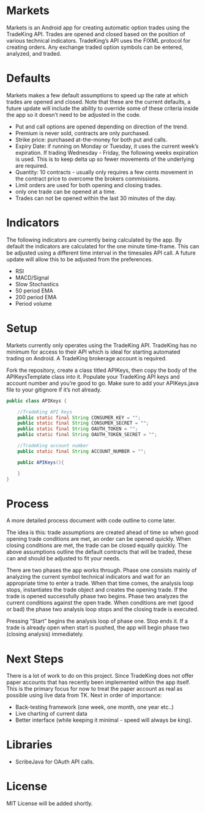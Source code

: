 # Markets
Markets is an Android app for creating automatic option trades using the TradeKing API. Trades are opened and closed based on the position of various technical indicators. TradeKing’s API uses the FIXML protocol for creating orders. Any exchange traded option symbols can be entered, analyzed, and traded.

# Defaults
Markets makes a few default assumptions to speed up the rate at which trades are opened and closed. Note that these are the current defaults, a future update will include the ability to override some of these criteria inside the app so it doesn’t need to be adjusted in the code.
* Put and call options are opened depending on direction of the trend.
* Premium is never sold, contracts are only purchased.
* Strike price: purchased at-the-money for both put and calls.
* Expiry Date: if running on Monday or Tuesday, it uses the current week’s expiration. If trading Wednesday - Friday, the following weeks expiration is used. This is to keep delta up so fewer movements of the underlying are required.
* Quantity: 10 contracts - usually only requires a few cents movement in the contract price to overcome the brokers commissions.
* Limit orders are used for both opening and closing trades.
* only one trade can be opened at a time.
* Trades can not be opened within the last 30 minutes of the day.

# Indicators
The following indicators are currently being calculated by the app. By default the indicators are calculated for the one minute time-frame. This can be adjusted using a different time interval in the timesales API call. A future update will allow this to be adjusted from the preferences.
* RSI
* MACD/Signal
* Slow Stochastics
* 50 period EMA
* 200 period EMA
* Period volume

# Setup
Markets currently only operates using the TradeKing API. TradeKing has no minimum for access to their API which is ideal for starting automated trading on Android. A TradeKing brokerage account is required.

Fork the repository, create a class titled APIKeys, then copy the body of the APIKeysTemplate class into it. Populate your TradeKing API keys and account number and you’re good to go. Make sure to add your APIKeys.java file to your gitignore if it’s not already.
```java
public class APIKeys {

    //TradeKing API Keys
    public static final String CONSUMER_KEY = "";
    public static final String CONSUMER_SECRET = "";
    public static final String OAUTH_TOKEN = "";
    public static final String OAUTH_TOKEN_SECRET = "";

    //TradeKing account number
    public static final String ACCOUNT_NUMBER = "";

    public APIKeys(){

    }
}
```

# Process
A more detailed process document with code outline to come later.

The idea is this: trade assumptions are created ahead of time so when good opening trade conditions are met, an order can be opened quickly. When closing conditions are met, the trade can be closed equally quickly. The above assumptions outline the default contracts that will be traded, these can and should be adjusted to fit your needs.

There are two phases the app works through. Phase one consists mainly of analyzing the current symbol technical indicators and wait for an appropriate time to enter a trade. When that time comes, the analysis loop stops, instantiates the trade object and creates the opening trade. If the trade is opened successfully phase two begins. Phase two analyzes the current conditions against the open trade. When conditions are met (good or bad) the phase two analysis loop stops and the closing trade is executed. 

Pressing “Start” begins the analysis loop of phase one. Stop ends it. If a trade is already open when start is pushed, the app will begin phase two (closing analysis) immediately.

# Next Steps
There is a lot of work to do on this project. Since TradeKing does not offer paper accounts that has recently been implemented within the app itself. This is the primary focus for now to treat the paper account as real as possible using live data from TK. Next in order of importance:
* Back-testing framework (one week, one month, one year etc..)
* Live charting of current data
* Better interface (while keeping it minimal - speed will always be king).

# Libraries
* ScribeJava for OAuth API calls.

# License
MIT License will be added shortly.